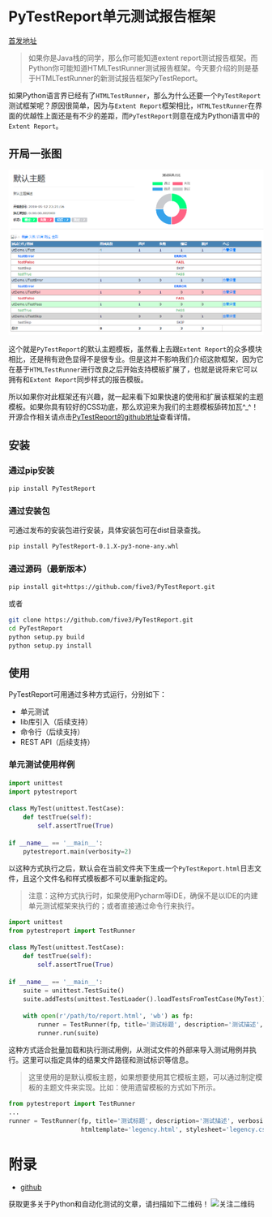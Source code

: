 # PyTestReport单元测试报告框架
[首发地址](http://www.testqa.cn/article/detail/230)

> 如果你是Java栈的同学，那么你可能知道extent report测试报告框架。而Python你可能知道HTMLTestRunner测试报告框架。今天要介绍的则是基于HTMLTestRunner的新测试报告框架PyTestReport。

如果Python语言界已经有了`HTMLTestRunner`，那么为什么还要一个`PyTestReport`测试框架呢？原因很简单，因为与`Extent Report`框架相比，`HTMLTestRunner`在界面的优越性上面还是有不少的差距，而`PyTestReport`则意在成为Python语言中的`Extent Report`。

## 开局一张图
![PyTestReport Sample](https://github.com/five3/testqa/blob/master/images/default_theme.png?raw=true)

这个就是`PyTestReport`的默认主题模板，虽然看上去跟`Extent Report`的众多模块相比，还是稍有逊色显得不是很专业。但是这并不影响我们介绍这款框架，因为它在基于`HTMLTestRunner`进行改良之后开始支持模板扩展了，也就是说将来它可以拥有和`Extent Report`同步样式的报告模板。

所以如果你对此框架还有兴趣，就一起来看下如果快速的使用和扩展该框架的主题模板。如果你具有较好的CSS功底，那么欢迎来为我们的主题模板舔砖加瓦^_^！开源合作相关请点击[PyTestReport的github地址](https://github.com/five3/PyTestReport.git)查看详情。

## 安装
### 通过pip安装
```bash
pip install PyTestReport 
```

### 通过安装包
可通过发布的安装包进行安装，具体安装包可在dist目录查找。
```bash
pip install PyTestReport-0.1.X-py3-none-any.whl
```

### 通过源码（最新版本）
```bash
pip install git+https://github.com/five3/PyTestReport.git
```
或者
```bash
git clone https://github.com/five3/PyTestReport.git
cd PyTestReport
python setup.py build
python setup.py install
```

## 使用
PyTestReport可用通过多种方式运行，分别如下：
- 单元测试 
- lib库引入（后续支持）
- 命令行（后续支持）
- REST API（后续支持）

### 单元测试使用样例
```python
import unittest
import pytestreport

class MyTest(unittest.TestCase):
    def testTrue(self):
        self.assertTrue(True)
        
if __name__ == '__main__':
    pytestreport.main(verbosity=2)
```
以这种方式执行之后，默认会在当前文件夹下生成一个`PyTestReport.html`日志文件，且这个文件名和样式模板都不可以重新指定的。

> 注意：这种方式执行时，如果使用Pycharm等IDE，确保不是以IDE的内建单元测试框架来执行的；或者直接通过命令行来执行。

```python
import unittest
from pytestreport import TestRunner

class MyTest(unittest.TestCase):
    def testTrue(self):
        self.assertTrue(True)

if __name__ == '__main__':
    suite = unittest.TestSuite()
    suite.addTests(unittest.TestLoader().loadTestsFromTestCase(MyTest))
    
    with open(r'/path/to/report.html', 'wb') as fp:
        runner = TestRunner(fp, title='测试标题', description='测试描述', verbosity=2)
        runner.run(suite)
```
这种方式适合批量加载和执行测试用例，从测试文件的外部来导入测试用例并执行。这里可以指定具体的结果文件路径和测试标识等信息。

> 这里使用的是默认模板主题，如果想要使用其它模板主题，可以通过制定模板的主题文件来实现。比如：使用遗留模板的方式如下所示。
```python
from pytestreport import TestRunner
...
runner = TestRunner(fp, title='测试标题', description='测试描述', verbosity=2, 
                    htmltemplate='legency.html', stylesheet='legency.css', javascript='legency.js')
```

# 附录
- [github](https://github.com/five3/PyTestReport.git)

获取更多关于Python和自动化测试的文章，请扫描如下二维码！
![关注二维码](https://img-blog.csdnimg.cn/20190117103222240.jpg?x-oss-process=image/watermark,type_ZmFuZ3poZW5naGVpdGk,shadow_10,text_aHR0cHM6Ly9ibG9nLmNzZG4ubmV0L2ZpdmUz,size_16,color_FFFFFF,t_70)
 